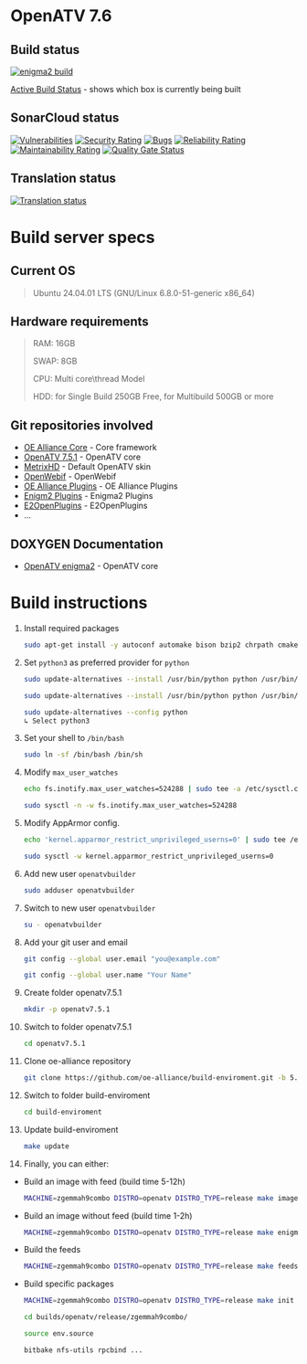 # OpenATV 7.6

## Build status

[![enigma2 build](https://github.com/openatv/enigma2/actions/workflows/enigma2.yml/badge.svg)](https://github.com/openatv/enigma2/actions/workflows/enigma2.yml)

[Active Build Status](https://images.mynonpublic.com/openatv/build_status_arm_751.html "Active Build Status") - shows which box is currently being built 

## SonarCloud status
[![Vulnerabilities](https://sonarcloud.io/api/project_badges/measure?project=openatv_enigma2&metric=vulnerabilities)](https://sonarcloud.io/summary/new_code?id=openatv_enigma2)
[![Security Rating](https://sonarcloud.io/api/project_badges/measure?project=openatv_enigma2&metric=security_rating)](https://sonarcloud.io/summary/new_code?id=openatv_enigma2)
[![Bugs](https://sonarcloud.io/api/project_badges/measure?project=openatv_enigma2&metric=bugs)](https://sonarcloud.io/summary/new_code?id=openatv_enigma2)
[![Reliability Rating](https://sonarcloud.io/api/project_badges/measure?project=openatv_enigma2&metric=reliability_rating)](https://sonarcloud.io/summary/new_code?id=openatv_enigma2)
[![Maintainability Rating](https://sonarcloud.io/api/project_badges/measure?project=openatv_enigma2&metric=sqale_rating)](https://sonarcloud.io/summary/new_code?id=openatv_enigma2)
[![Quality Gate Status](https://sonarcloud.io/api/project_badges/measure?project=openatv_enigma2&metric=alert_status)](https://sonarcloud.io/summary/new_code?id=openatv_enigma2)

## Translation status

[![Translation status](https://hosted.weblate.org/widgets/openatv/-/enigma2-7-0-po/open-graph.png)](https://hosted.weblate.org/engage/openatv/)

# Build server specs

## Current OS

> Ubuntu 24.04.01 LTS (GNU/Linux 6.8.0-51-generic x86_64)

## Hardware requirements

> RAM:  16GB
>
> SWAP: 8GB
>
> CPU:  Multi core\thread Model
>
> HDD:  for Single Build 250GB Free, for Multibuild 500GB or more

## Git repositories involved

* [OE Alliance Core](https://github.com/oe-alliance/oe-alliance-core/tree/5.5.1 "OE Alliance Core") - Core framework
* [OpenATV 7.5.1](https://github.com/openatv/enigma2/tree/master "OpenATV 7.5.1") - OpenATV core
* [MetrixHD](https://github.com/openatv/MetrixHD/tree/master "OpenATV Skin") - Default OpenATV skin
* [OpenWebif](https://github.com/oe-alliance "OpenWebif") - OpenWebif
* [OE Alliance Plugins](https://github.com/oe-alliance/oe-alliance-plugins "OE Alliance Plugins") - OE Alliance Plugins
* [Enigm2 Plugins](https://github.com/oe-alliance/enigma2-plugins "Enigma2 Plugins") - Enigma2 Plugins
* [E2OpenPlugins](https://github.com/E2OpenPlugins "E2OpenPlugins") - E2OpenPlugins
* ...

## DOXYGEN Documentation

* [OpenATV enigma2](https://doxy.mynonpublic.com/ "OpenATV enigma2") -  OpenATV core

# Build instructions

1. Install required packages

    ```sh
    sudo apt-get install -y autoconf automake bison bzip2 chrpath cmake coreutils cpio curl cvs debianutils default-jre default-jre-headless diffstat flex g++ gawk gcc gcc-12 gcc-multilib g++-multilib gettext git gzip help2man info iputils-ping java-common libc6-dev libglib2.0-dev libncurses-dev libperl4-corelibs-perl libproc-processtable-perl libsdl1.2-dev libserf-dev libtool libxml2-utils make ncurses-bin patch perl pkg-config psmisc python3 python3-git python3-jinja2 python3-pexpect python3-pip python3-setuptools quilt socat sshpass subversion tar texi2html texinfo unzip wget xsltproc xterm xz-utils zip zlib1g-dev zstd fakeroot lz4 git-lfs
    ```

1. Set `python3` as preferred provider for `python`

    ```sh
    sudo update-alternatives --install /usr/bin/python python /usr/bin/python2 1

    sudo update-alternatives --install /usr/bin/python python /usr/bin/python3 2

    sudo update-alternatives --config python
    ↳ Select python3
    ```

1. Set your shell to `/bin/bash`

    ```sh
    sudo ln -sf /bin/bash /bin/sh
 
    ```

1. Modify `max_user_watches`

    ```sh
    echo fs.inotify.max_user_watches=524288 | sudo tee -a /etc/sysctl.conf

    sudo sysctl -n -w fs.inotify.max_user_watches=524288
    ```

1. Modify AppArmor config.

    ```sh
    echo 'kernel.apparmor_restrict_unprivileged_userns=0' | sudo tee /etc/sysctl.d/60-apparmor-namespace.conf > /dev/null && sudo sysctl --system

    sudo sysctl -w kernel.apparmor_restrict_unprivileged_userns=0
    ```

1. Add new user `openatvbuilder`

    ```sh
    sudo adduser openatvbuilder
    ```

1. Switch to new user `openatvbuilder`

    ```sh
    su - openatvbuilder
    ```

1. Add your git user and email

    ```sh
    git config --global user.email "you@example.com"

    git config --global user.name "Your Name"
    ```

1. Create folder openatv7.5.1

    ```sh
    mkdir -p openatv7.5.1
    ```

1. Switch to folder openatv7.5.1

    ```sh
    cd openatv7.5.1
    ```

1. Clone oe-alliance repository

    ```sh
    git clone https://github.com/oe-alliance/build-enviroment.git -b 5.5.1
    ```

1. Switch to folder build-enviroment

    ```sh
    cd build-enviroment
    ```

1. Update build-enviroment

    ```sh
    make update
    ```

1. Finally, you can either:

* Build an image with feed (build time 5-12h)

    ```sh
    MACHINE=zgemmah9combo DISTRO=openatv DISTRO_TYPE=release make image
    ```

* Build an image without feed (build time 1-2h)

    ```sh
    MACHINE=zgemmah9combo DISTRO=openatv DISTRO_TYPE=release make enigma2-image
    ```

* Build the feeds

    ```sh
    MACHINE=zgemmah9combo DISTRO=openatv DISTRO_TYPE=release make feeds
    ```

* Build specific packages

    ```sh
    MACHINE=zgemmah9combo DISTRO=openatv DISTRO_TYPE=release make init

    cd builds/openatv/release/zgemmah9combo/

    source env.source

    bitbake nfs-utils rpcbind ...
    ```
